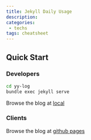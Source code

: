 ```yaml
---
title: Jekyll Daily Usage
description: 
categories:
 - techs
tags: cheatsheet
---
```


## Quick Start

### Developers
```sh
cd yy-log
bundle exec jekyll serve
```
Browse the blog at [local](http://127.0.0.1:4000/yy-log/)

### Clients
Browse the blog at [github pages](https://txfsyyn.github.io/yy-log/)

